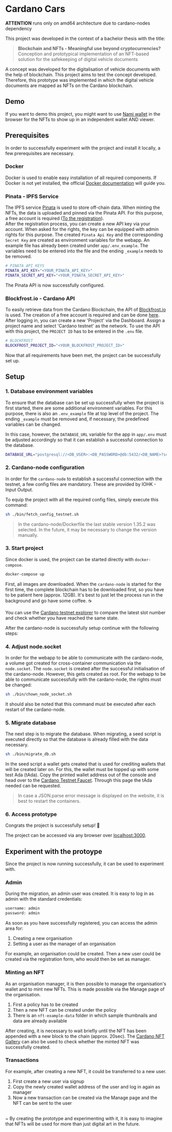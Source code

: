 # Cardano Cars

**ATTENTION** runs only on amd64 architecture due to cardano-nodes dependency

This project was developed in the context of a bachelor thesis with the title:

> **Blockchain and NFTs - Meaningful use beyond cryptocurrencies?** <br>
> Conception and prototypical implementation of an NFT-based solution for the safekeeping of digital vehicle documents

A concept was developed for the digitalisation of vehicle documents with the help of blockchain.
This project aims to test the concept developed.
Therefore, this prototype was implemented in which the digital vehicle documents are mapped as NFTs on the Cardano blockchain.

## Demo
If you want to demo this project, you might want to use [Nami wallet](https://chrome.google.com/webstore/detail/nami/lpfcbjknijpeeillifnkikgncikgfhdo) in the browser for the NFTs to show up in an independent wallet AND viewer.

## Prerequisites
In order to successfully experiment with the project and install it locally, a few prerequisites are necessary.

### Docker
Docker is used to enable easy installation of all required components.
If Docker is not yet installed, the official [Docker documentation](https://docs.docker.com/get-docker/) will guide you.

### Pinata - IPFS Service
The IPFS service [Pinata](https://www.pinata.cloud/) is used to store off-chain data.
When minting the NFTs, the data is uploaded and pinned via the Pinata API.
For this purpose, a free account is required
([To the registration](https://app.pinata.cloud/register)). <br>
After the registration process, you can create a new API key via your account.
When asked for the rights, the key can be equipped with admin rights for this purpose.
The created `Pinata Api Key` and the corresponding `Secret Key` are created as environment variables for the webapp.
An example file has already been created under `app/.env_example`.
The variables need to be entered into the file and the ending `_example` needs to be removed.
```bash
# PINATA API KEYS
PINATA_API_KEY="<YOUR_PINATA_API_KEY>"
PINATA_SECRET_API_KEY="<YOUR_PINATA_SECRET_API_KEY>"
```
The Pinata API is now successfully configured.

### Blockfrost.io - Cardano API
To easily retrieve data from the Cardano Blockchain, the API of [Blockfrost.io](https://blockfrost.io/) is used.
The creation of a free account is required and can be done [here](https://blockfrost.io/auth/signin).
After logging in, you can create a new 'Project' via the Dashboard.
Assign a project name and select 'Cardano testnet' as the network.
To use the API with this project, the `PROJECT ID` has to be entered in the `.env` file.
```bash
# BLOCKFROST
BLOCKFROST_PROJECT_ID="<YOUR_BLOCKFROST_PROJECT_ID>"
```

Now that all requirements have been met, the project can be successfully set up.

## Setup

### 1. Database environment variables
To ensure that the database can be set up successfully when the project is first started, there are some additional environment variables.
For this purpose, there is also an `.env_example` file at top level of the project.
The ending `_example` must be removed and, if necessary, the predefined variables can be changed.

In this case, however, the `DATABASE_URL` variable for the app in `app/.env` must be adjusted accordingly so that it can establish a successful connection to the database.
```bash
DATABASE_URL="postgresql://<DB_USER>:<DB_PASSWORD>@db:5432/<DB_NAME>?schema=public"
```

### 2. Cardano-node configuration
In order for the `cardano-node` to establish a successful connection with the testnet, a few config files are mandatory.
These are provided by IOHK - Input Output.

To equip the project with all the required config files, simply execute this command:
```bash
sh ./bin/fetch_config_testnet.sh
```
> In the cardano-node/Dockerfile the last stable version 1.35.2 was selected. 
> In the future, it may be necessary to change the version manually.

### 3. Start project
Since docker is used, the project can be started directly with `docker-compose`. 

```bash
docker-compose up
```

First, all images are downloaded.
When the `cardano-node` is started for the first time, the complete blockchain has to be downloaded first, so you have to be patient here (approx. 12GB).
It's best to just let the process run in the background and go have some coffee. ☕

You can use the [Cardano testnet explorer](https://explorer.cardano-testnet.iohkdev.io/en) to compare the latest slot number and check whether you have reached the same state.

After the cardano-node is successfully setup continue with the following steps:

### 4. Adjust node.socket
In order for the webapp to be able to communicate with the cardano-node, a volume got created for cross-container communication via the `node.socket`.
The `node.socket` is created after the successful initialisation of the cardano-node.
However, this gets created as root.
For the webapp to be able to communicate successfully with the cardano-node, the rights must be changed:

```bash
sh ./bin/chown_node_socket.sh
```

It should also be noted that this command must be executed after each restart of the cardano-node. 

### 5. Migrate database
The next step is to migrate the database.
When migrating, a seed script is executed directly so that the database is already filled with the data necessary.

```bash
sh ./bin/migrate_db.sh
```

In the seed script a wallet gets created that is used for crediting wallets that will be created later on.
For this, the wallet must be topped up with some test Ada (tAda).
Copy the printed wallet address out of the console and head over to the [Cardano Testnet Faucet](https://testnets.cardano.org/en/testnets/cardano/tools/faucet/).
Through this page the tAda needed can be requested.

> In case a JSON.parse error message is displayed on the website, it is best to restart the containers. 
<!-- > After that the error is fixed. 
> In order for the prisma client to work, the app container needs to be restarted. -->

### 6. Access prototype
Congrats the project is successfully setup! 🎉 <br>

The project can be accessed via any browser over [localhost:3000](http://localhost:3000).


## Experiment with the protoype
Since the project is now running successfully, it can be used to experiment with.

### Admin
During the migration, an admin user was created.
It is easy to log in as admin with the standard credentials:

 ```bash
username: admin
password: admin
```
As soon as you have successfully registered, you can access the admin area for:
1. Creating a new organisation
2. Setting a user as the manager of an organisation

For example, an organisation could be created. Then a new user could be created via the registration form, who would then be set as manager.

### Minting an NFT
As an organisation manager, it is then possible to manage the organisation's wallet and to mint new NFTs.
This is made possible via the Manage page of the organisation.
1. First a policy has to be created
2. Then a new NFT can be created under the policy
3. There is an `nft-example-data` folder in which sample thumbnails and data are already available

After creating, it is necessary to wait briefly until the NFT has been appended with a new block to the chain (approx. 20sec).
The [Cardano NFT Gallery](https://testnet.adatools.io/nft) can also be used to check whether the minted NFT was successfully created. 

### Transactions
For example, after creating a new NFT, it could be transferred to a new user.
1. First create a new user via signup
2. Copy the newly created wallet address of the user and log in again as manager
3. Now a new transaction can be created via the Manage page and the NFT can be sent to the user

<br>
~ By creating the prototype and experimenting with it, it is easy to imagine that NFTs will be used for more than just digital art in the future.


